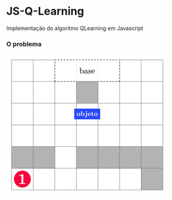 # JS-Q-Learning
Implementação do algoritmo QLearning em Javascript

### O problema


![Quadro](https://github.com/recigio/JS-Q-Learning/blob/master/images/problema.png)
